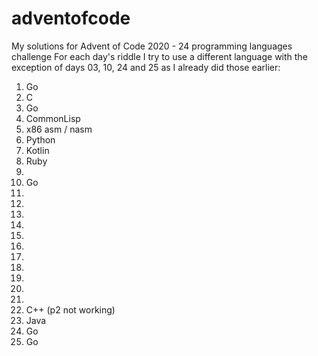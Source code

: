 # adventofcode
My solutions for Advent of Code 2020 - 24 programming languages challenge
For each day's riddle I try to use a different language with the exception of days 03, 10, 24 and 25 as I already did those earlier:
01. Go
02. C
03. Go
04. CommonLisp
05. x86 asm / nasm
06. Python
07. Kotlin
08. Ruby
09.
10. Go
11.
12.
13.
14.
15.
16.
17.
18.
19.
20.
21.
22. C++ (p2 not working)
23. Java
24. Go
25. Go
